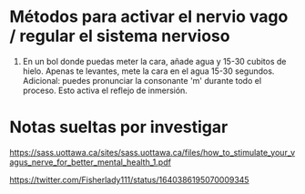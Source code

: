 
# Métodos para activar el nervio vago / regular el sistema nervioso

1. En un bol donde puedas meter la cara, añade agua y 15-30 cubitos de hielo. Apenas te levantes, mete la cara en el agua 15-30 segundos. Adicional: puedes pronunciar la consonante 'm' durante todo el proceso. Esto activa el reflejo de inmersión.
# Notas sueltas por investigar

https://sass.uottawa.ca/sites/sass.uottawa.ca/files/how_to_stimulate_your_vagus_nerve_for_better_mental_health_1.pdf 

https://twitter.com/Fisherlady111/status/1640386195070009345